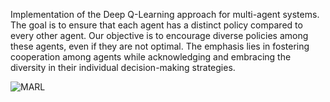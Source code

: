 Implementation of the Deep Q-Learning approach for multi-agent systems. 
The goal is to ensure that each agent has a distinct policy compared to every other agent. 
Our objective is to encourage diverse policies among these agents, even if they are not optimal.
The emphasis lies in fostering cooperation among agents while acknowledging and embracing the diversity in their individual decision-making strategies.

![MARL](https://github.com/user-attachments/assets/8297f7d6-1062-48d7-b5b7-bd97d21a9027)
